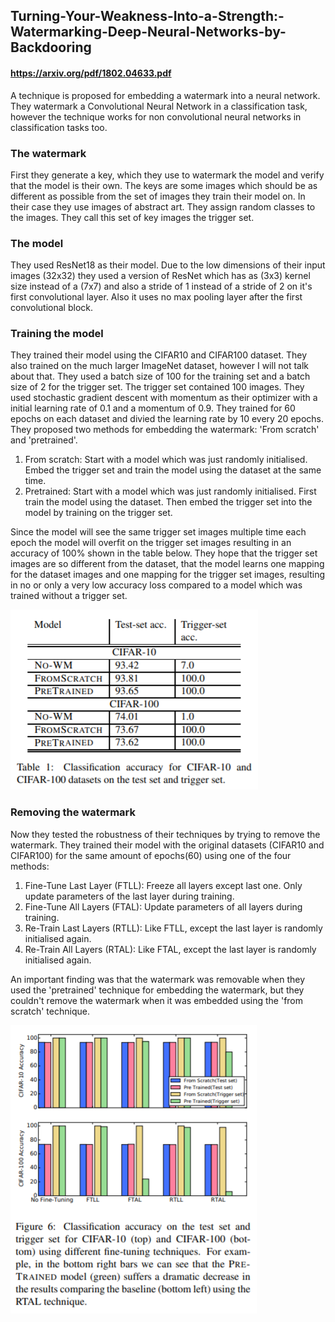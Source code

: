 ## Turning-Your-Weakness-Into-a-Strength:-Watermarking-Deep-Neural-Networks-by-Backdooring
#### https://arxiv.org/pdf/1802.04633.pdf

A technique is proposed for embedding a watermark into a neural network. They watermark a Convolutional Neural Network in a classification task, however
the technique works for non convolutional neural networks in classification tasks too.

### The watermark

First they generate a key, which they use to watermark the model and verify that the model is their own. The keys are some images which should be as different as possible from the set of images they train their model on. In their
case they use images of abstract art. They assign random classes to the images. They call this set of key images the trigger set.

### The model

They used ResNet18 as their model. Due to the low dimensions of their input images (32x32) they used a version of ResNet which has as (3x3) kernel size instead
of a (7x7) and also a stride of 1 instead of a stride of 2 on it's first convolutional layer. Also it uses no max pooling layer after the first convolutional block.

### Training the model

They trained their model using the CIFAR10 and CIFAR100 dataset. They also trained on the much larger ImageNet dataset, however I will not talk about that. They
used a batch size of 100 for the training set and a batch size of 2 for the trigger set. The trigger set contained 100 images. They used stochastic gradient descent
with momentum as their optimizer with a initial learning rate of 0.1 and a momentum of 0.9. They trained for 60 epochs on each dataset and divied the learning rate by 10 every 20 epochs.
They proposed two methods for embedding the watermark: 'From scratch' and 'pretrained'.
1. From scratch: Start with a model which was just randomly initialised. Embed the trigger set and train the model using the dataset at the same time. 
2. Pretrained: Start with a model which was just randomly initialised. First train the model using the dataset. Then embed the trigger set into the model by training on the trigger set.


Since the model will see the same trigger set images multiple time each epoch the model will overfit on the trigger set images resulting in an accuracy of 100%
shown in the table below. They hope that the trigger set images are so different from the dataset, that the model learns one mapping for the dataset images
and one mapping for the trigger set images, resulting in no or only a very low accuracy loss compared to a model which was trained without a trigger set.

![Table 1](/Turning-Your-Weakness-Into-a-Strength:-Watermarking-Deep-Neural-Networks-by-Backdooring/media/table_1.png)

### Removing the watermark

Now they tested the robustness of their techniques by trying to remove the watermark. They trained their model with the original datasets (CIFAR10 and CIFAR100)
for the same amount of epochs(60) using one of the four methods:

1. Fine-Tune Last Layer (FTLL):
Freeze all layers except last one. Only update parameters of the last layer during training.
2. Fine-Tune All Layers (FTAL):
Update parameters of all layers during training.
3. Re-Train Last Layers (RTLL):
Like FTLL, except the last layer is randomly initialised again.
4. Re-Train All Layers (RTAL):
Like FTAL, except the last layer is randomly initialised again.

An important finding was that the watermark was removable when they used the 'pretrained' technique for embedding the watermark, but they couldn't
remove the watermark when it was embedded using the 'from scratch' technique.

![Figure 6](/Turning-Your-Weakness-Into-a-Strength:-Watermarking-Deep-Neural-Networks-by-Backdooring/media/fig_6.png)
